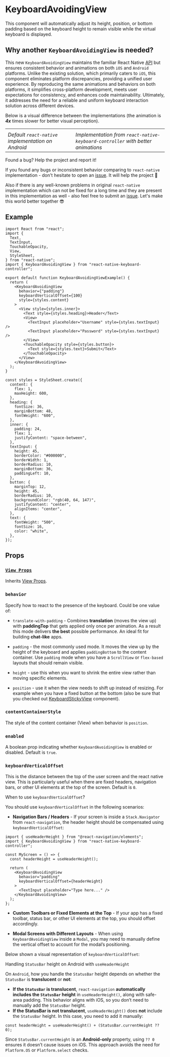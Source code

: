 # KeyboardAvoidingView

This component will automatically adjust its height, position, or bottom padding based on the keyboard height to remain visible while the virtual keyboard is displayed.

## Why another `KeyboardAvoidingView` is needed?[​](/react-native-keyboard-controller/docs/next/api/components/keyboard-avoiding-view.md#why-another-keyboardavoidingview-is-needed "Direct link to why-another-keyboardavoidingview-is-needed")

This new `KeyboardAvoidingView` maintains the familiar React Native [API](https://reactnative.dev/docs/keyboardavoidingview) but ensures consistent behavior and animations on both `iOS` and `Android` platforms. Unlike the existing solution, which primarily caters to `iOS`, this component eliminates platform discrepancies, providing a unified user experience. By reproducing the same animations and behaviors on both platforms, it simplifies cross-platform development, meets user expectations for consistency, and enhances code maintainability. Ultimately, it addresses the need for a reliable and uniform keyboard interaction solution across different devices.

Below is a visual difference between the implementations (the animation is ***4x*** times slower for better visual perception).

<!-- -->

|                                                    |                                                                                 |
| -------------------------------------------------- | ------------------------------------------------------------------------------- |
|                                                    |                                                                                 |
| *Default `react-native` implementation on Android* | *Implementation from `react-native-keyboard-controller` with better animations* |

Found a bug? Help the project and report it!

If you found any bugs or inconsistent behavior comparing to `react-native` implementation - don't hesitate to open an [issue](https://github.com/kirillzyusko/react-native-keyboard-controller/issues/new?assignees=kirillzyusko\&labels=bug\&template=bug_report.md\&title=). It will help the project 🙏

Also if there is any well-known problems in original `react-native` implementation which can not be fixed for a long time and they are present in this implementation as well - also feel free to submit an [issue](https://github.com/kirillzyusko/react-native-keyboard-controller/issues/new?assignees=kirillzyusko\&labels=bug\&template=bug_report.md\&title=). Let's make this world better together 😎

## Example[​](/react-native-keyboard-controller/docs/next/api/components/keyboard-avoiding-view.md#example "Direct link to Example")

```
import React from "react";
import {
  Text,
  TextInput,
  TouchableOpacity,
  View,
  StyleSheet,
} from "react-native";
import { KeyboardAvoidingView } from "react-native-keyboard-controller";

export default function KeyboardAvoidingViewExample() {
  return (
    <KeyboardAvoidingView
      behavior={"padding"}
      keyboardVerticalOffset={100}
      style={styles.content}
    >
      <View style={styles.inner}>
        <Text style={styles.heading}>Header</Text>
        <View>
          <TextInput placeholder="Username" style={styles.textInput} />
          <TextInput placeholder="Password" style={styles.textInput} />
        </View>
        <TouchableOpacity style={styles.button}>
          <Text style={styles.text}>Submit</Text>
        </TouchableOpacity>
      </View>
    </KeyboardAvoidingView>
  );
}

const styles = StyleSheet.create({
  content: {
    flex: 1,
    maxHeight: 600,
  },
  heading: {
    fontSize: 36,
    marginBottom: 48,
    fontWeight: "600",
  },
  inner: {
    padding: 24,
    flex: 1,
    justifyContent: "space-between",
  },
  textInput: {
    height: 45,
    borderColor: "#000000",
    borderWidth: 1,
    borderRadius: 10,
    marginBottom: 36,
    paddingLeft: 10,
  },
  button: {
    marginTop: 12,
    height: 45,
    borderRadius: 10,
    backgroundColor: "rgb(40, 64, 147)",
    justifyContent: "center",
    alignItems: "center",
  },
  text: {
    fontWeight: "500",
    fontSize: 16,
    color: "white",
  },
});
```

## Props[​](/react-native-keyboard-controller/docs/next/api/components/keyboard-avoiding-view.md#props "Direct link to Props")

### [`View Props`](https://reactnative.dev/docs/view#props)[​](/react-native-keyboard-controller/docs/next/api/components/keyboard-avoiding-view.md#view-props "Direct link to view-props")

Inherits [View Props](https://reactnative.dev/docs/view#props).

### `behavior`[​](/react-native-keyboard-controller/docs/next/api/components/keyboard-avoiding-view.md#behavior "Direct link to behavior")

Specify how to react to the presence of the keyboard. Could be one value of:

* `translate-with-padding` - Combines **translation** (moves the view up) with **paddingTop** that gets applied only once per animation. As a result this mode delivers **the best** possible performance. An ideal fit for building **chat-like** apps.

* `padding` - the most commonly used mode. It moves the view up by the height of the keyboard and applies `paddingBottom` to the content container. Use `padding` mode when you have a `ScrollView` or `flex-based` layouts that should remain visible.

* `height` - use this when you want to shrink the entire view rather than moving specific elements.

* `position` - use it when the view needs to shift up instead of resizing. For example when you have a fixed button at the bottom (also be sure that you checked out [KeyboardStickyView](/react-native-keyboard-controller/docs/next/api/components/keyboard-sticky-view.md) component).

### `contentContainerStyle`[​](/react-native-keyboard-controller/docs/next/api/components/keyboard-avoiding-view.md#contentcontainerstyle "Direct link to contentcontainerstyle")

The style of the content container (View) when behavior is `position`.

### `enabled`[​](/react-native-keyboard-controller/docs/next/api/components/keyboard-avoiding-view.md#enabled "Direct link to enabled")

A boolean prop indicating whether `KeyboardAvoidingView` is enabled or disabled. Default is `true`.

### `keyboardVerticalOffset`[​](/react-native-keyboard-controller/docs/next/api/components/keyboard-avoiding-view.md#keyboardverticaloffset "Direct link to keyboardverticaloffset")

This is the distance between the top of the user screen and the react native view. This is particularly useful when there are fixed headers, navigation bars, or other UI elements at the top of the screen. Default is `0`.

<!-- -->

When to use `keyboardVerticalOffset`?

You should use `keyboardVerticalOffset` in the following scenarios:

* **Navigation Bars / Headers** - If your screen is inside a `Stack.Navigator` from `react-navigation`, the header height should be compensated using `keyboardVerticalOffset`:

```
import { useHeaderHeight } from "@react-navigation/elements";
import { KeyboardAvoidingView } from "react-native-keyboard-controller";

const MyScreen = () => {
  const headerHeight = useHeaderHeight();

  return (
    <KeyboardAvoidingView
      behavior="padding"
      keyboardVerticalOffset={headerHeight}
    >
      <TextInput placeholder="Type here..." />
    </KeyboardAvoidingView>
  );
};
```

* **Custom Toolbars or Fixed Elements at the Top** - If your app has a fixed toolbar, status bar, or other UI elements at the top, you should offset accordingly.

* **Modal Screens with Different Layouts** - When using `KeyboardAvoidingView` inside a `Modal`, you may need to manually define the vertical offset to account for the modal’s positioning.

Below shown a visual representation of `keyboardVerticalOffset`:

Handling `StatusBar` height on Android with `useHeaderHeight`

On `Android`, how you handle the `StatusBar` height depends on whether the `StatusBar` is **translucent** or **not**:

* **If the `StatusBar` is translucent**, `react-navigation` **automatically includes the `StatusBar` height** in `useHeaderHeight()`, along with safe-area padding. This behavior aligns with iOS, so you don’t need to manually add the `StatusBar` height.
* **If the StatusBar is not translucent**, `useHeaderHeight()` does **not** include the `StatusBar` height. In this case, you need to add it manually:

```
const headerHeight = useHeaderHeight() + (StatusBar.currentHeight ?? 0);
```

Since `StatusBar.currentHeight` is an **Android-only** property, using `?? 0` ensures it doesn’t cause issues on iOS. This approach avoids the need for `Platform.OS` or `Platform.select` checks.
